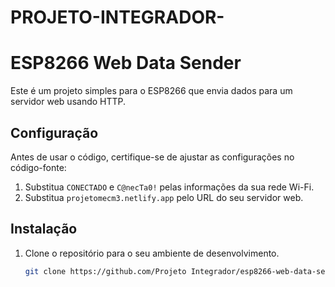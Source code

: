 # PROJETO-INTEGRADOR-
# ESP8266 Web Data Sender

Este é um projeto simples para o ESP8266 que envia dados para um servidor web usando HTTP.

## Configuração

Antes de usar o código, certifique-se de ajustar as configurações no código-fonte:

1. Substitua `CONECTADO` e `C@necTa0!` pelas informações da sua rede Wi-Fi.
2. Substitua `projetomecm3.netlify.app` pelo URL do seu servidor web.

## Instalação

1. Clone o repositório para o seu ambiente de desenvolvimento.

   ```bash
   git clone https://github.com/Projeto Integrador/esp8266-web-data-sender.git

